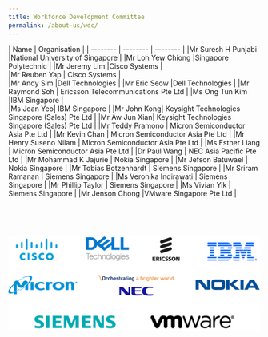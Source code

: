 ```yaml
---
title: Workforce Development Committee
permalink: /about-us/wdc/
---
```

| Name | Organisation | 
| -------- | -------- |  -------- | 
|Mr Suresh H Punjabi     |National University of Singapore     | 
|Mr Loh Yew Chiong     |Singapore Polytechnic     | 
|Mr Jeremy Lim     |Cisco Systems  |  
|Mr Reuben Yap     | Cisco Systems |  
|Mr Andy Sim     |Dell Technologies     | 
|Mr Eric Seow     |Dell Technologies     | 
|Mr Raymond Soh     | Ericsson Telecommunications Pte Ltd | 
|Ms Ong Tun Kim |IBM Singapore     |  
|Ms Joan Yeo| IBM Singapore     |
|Mr John Kong| Keysight Technologies Singapore (Sales) Pte Ltd |
|Mr Aw Jun Xian| Keysight Technologies Singapore (Sales) Pte Ltd |
|Mr Teddy Pramono     | Micron Semiconductor Asia Pte Ltd  | 
|Mr Kevin Chan     | Micron Semiconductor Asia Pte Ltd  | 
|Mr Henry Suseno Nilam     | Micron Semiconductor Asia Pte Ltd | 
|Ms Esther Liang | Micron Semiconductor Asia Pte Ltd  | 
|Dr Paul Wang     | NEC Asia Pacific Pte Ltd | 
|Mr Mohammad K Jajurie     | Nokia Singapore | 
|Mr Jefson Batuwael    | Nokia Singapore | 
|Mr Tobias Botzenhardt  | Siemens Singapore | 
|Mr Sriram Ramanan     | Siemens Singapore | 
|Ms Veronika Indirawati     | Siemens Singapore | 
|Mr Phillip Taylor     | Siemens Singapore | 
|Ms Vivian Yik     | Siemens Singapore | 
|Mr Jenson Chong  |VMware Singapore Pte Ltd | 


<br />
<br />

 
```

```
![WDC Group Partners](/images/wdc-members-logos/WDC%20Group%20Logo-14Mar2022.png)